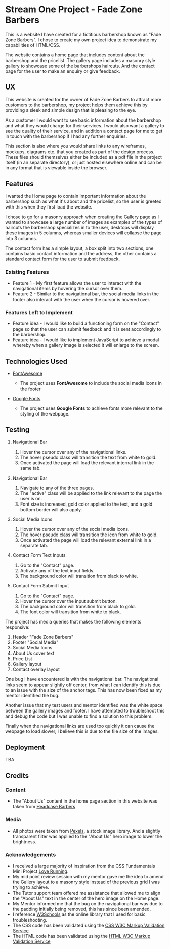 # Stream One Project - Fade Zone Barbers

This is a website I have created for a fictitious barbershop known as "Fade Zone Barbers". 
I chose to create my own project idea to demonstrate my capabilities of HTML/CSS.

The website contains a home page that includes content about the barbershop and the pricelist. 
The gallery page includes a masonry style gallery to showcase some of the barbershops haircuts.
And the contact page for the user to make an enquiry or give feedback.
 
## UX

This website is created for the owner of Fade Zone Barbers to attract more customers to the barbershop, my project helps them achieve this by providing a sleek and simple design that is pleasing to the eye.

As a customer I would want to see basic information about the barbershop and what they would charge for their services.
I would also want a gallery to see the quality of their service, and in addition a contact page for me to get in touch with the barbershop if I had any further enquiries.


This section is also where you would share links to any wireframes, mockups, diagrams etc. that you created as part of the design process. These files should themselves either be included as a pdf file in the project itself (in an separate directory), or just hosted elsewhere online and can be in any format that is viewable inside the browser.

## Features

I wanted the Home page to contain important information about the barbershop such as what it's about and the pricelist, so the user is greeted with this when they first load the website.

I chose to go for a masonry approach when creating the Gallery page as I wanted to showcase a large number of images as examples of the types of haircuts the barbershop specializes in to the user, desktops will display these images in 5 columns, whereas smaller devices will collapse the page into 3 columns.

The contact form has a simple layout, a box split into two sections, one contains basic contact information and the address, the other contains a standard contact form for the user to submit feedback.
 
### Existing Features

- Feature 1 - My first feature allows the user to interact with the navigational items by hovering the cursor over them.
- Feature 2 - Similar to the navigational bar, the social media links in the footer also interact with the user when the cursor is hovered over.

### Features Left to Implement

- Feature idea - I would like to build a functioning form on the "Contact" page so that the user can submit feedback and it is sent accordingly to the barbershop.
- Feature idea - I would like to implement JavaScript to achieve a modal whereby when a gallery image is selected it will enlarge to the screen.

## Technologies Used

- [FontAwesome](https://fontawesome.com/)
    - The project uses **FontAwesome** to include the social media icons in the footer

- [Google Fonts](https://fonts.google.com/)
    - The project uses **Google Fonts** to achieve fonts more relevant to the styling of the webpage.

## Testing

1. Navigational Bar
    1. Hover the cursor over any of the navigational links.
    2. The hover pseudo class will transition the text from white to gold.
    3. Once activated the page will load the relevant internal link in the same tab.

2. Navigational Bar
    1. Navigate to any of the three pages.
    2. The "active" class will be applied to the link relevant to the page the user is on.
    3. Font size is increased, gold color applied to the text, and a gold bottom border will also apply.

3. Social Media Icons
    1. Hover the cursor over any of the social media icons.
    2. The hover pseudo class will transition the icon from white to gold.
    3. Once activated the page will load the relevant external link in a separate tab.

4. Contact Form Text Inputs
    1. Go to the "Contact" page.
    2. Activate any of the text input fields.
    3. The background color will transition from black to white.

5. Contact Form Submit Input
    1. Go to the "Contact" page.
    2. Hover the cursor over the input submit button.
    3. The background color will transition from black to gold.
    4. The font color will transition from white to black.

The project has media queries that makes the following elements responsive:
1. Header "Fade Zone Barbers"
2. Footer "Social Media"
3. Social Media Icons
4. About Us cover text
5. Price List
6. Gallery layout
7. Contact overlay layout

One bug I have encountered is with the navigational bar. The navigational links seem to appear slightly off center, from what I can identify this is due to an issue with the size of the anchor tags.
This has now been fixed as my mentor identified the bug.

Another issue that my test users and mentor identified was the white space between the gallery images and footer. I have attempted to troubleshoot this and debug the code
but I was unable to find a solution to this problem.

Finally when the navigational links are used too quickly it can cause the webpage to load slower, I believe this is due to the file size of the images.

## Deployment
TBA

## Credits

### Content

- The "About Us" content in the home page section in this website was taken from [Headcase Barbers](https://www.headcase-barbers.com/.)

### Media

- All photos were taken from [Pexels](https://www.pexels.com/), a stock image library. And a slightly transparent filter was applied to the "About Us" hero image to lower the brightness.

### Acknowledgements

- I received a large majority of inspiration from the CSS Fundamentals Mini Project [Love Running](https://courses.codeinstitute.net/courses/course-v1:CodeInstitute+CF101+2017_T1/courseware/1f0ccaac7a3e43d895c1beae5363f46c/8b3e9adaef764e1d962a85668c799cdd/?activate_block_id=block-v1%3ACodeInstitute%2BCF101%2B2017_T1%2Btype%40sequential%2Bblock%408b3e9adaef764e1d962a85668c799cdd).
- My mid point review session with my mentor gave me the idea to amend the Gallery layout to a masonry style instead of the previous grid I was trying to achieve.
- The Tutor support team offered me assistance that allowed me to align the "About Us" text in the center of the hero image on the Home page.
- My Mentor informed me that the bug on the navigational bar was due to the padding initially being removed, this has since been amended.
- I reference [W3Schools](https://www.w3schools.com/) as the online library that I used for basic troubleshooting.
- The CSS code has been validated using the [CSS W3C Markup Validation Service](https://jigsaw.w3.org/css-validator/#validate_by_input)
- The HTML code has been validated using the [HTML W3C Markup Validation Service](https://validator.w3.org/#validate_by_input)